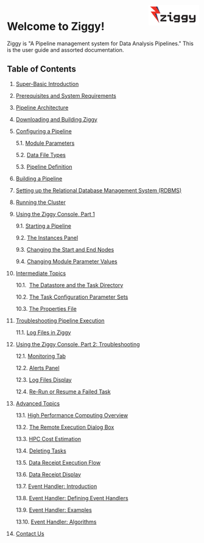 <!-- -*-visual-line-*- -->

<div style="float:right">
  <a href="https://github.com/nasa/ziggy/">
    <img src="images/ziggy-small-clear.png" width="133"/>
  </a>
</div>

# Welcome to Ziggy!

Ziggy is "A Pipeline management system for Data Analysis Pipelines." This is the user guide and assorted documentation. 

## Table of Contents

1. [Super-Basic Introduction](../../README.md)

2. [Prerequisites and System Requirements](system-requirements.md)

3. [Pipeline Architecture](pipeline-architecture.md)

4. [Downloading and Building Ziggy](downloading-and-building-ziggy.md)

5. [Configuring a Pipeline](configuring-pipeline.md)

    5.1. [Module Parameters](module-parameters.md)

    5.2​. [Data File Types](data-file-types.md)

    5.3​. [Pipeline Definition](pipeline-definition.md)

6. [Building a Pipeline](building-pipeline.md)

7. [Setting up the Relational Database Management System (RDBMS)](rdbms.md)

8. [Running the Cluster](running-pipeline.md)

9. [Using the Ziggy Console, Part 1](ziggy-gui.md)

    9.1​. [Starting a Pipeline](start-pipeline.md)

    9.2​. [The Instances Panel](instances-panel.md)

    9.3.​ [Changing the Start and End Nodes](start-end-nodes.md)

    9.4.​ [Changing Module Parameter Values](change-param-values.md)

10. [Intermediate Topics](intermediate-topics.md)

    10.1. ​ [The Datastore and the Task Directory](datastore-task-dir.md)

    10.2​. [The Task Configuration Parameter Sets](task-configuration.md)

    10.3​. [The Properties File](properties.md)

11. [Troubleshooting Pipeline Execution](troubleshooting.md)

    11.1​. [Log Files in Ziggy](log-files.md)

12. [Using the Ziggy Console, Part 2: Troubleshooting](ziggy-gui-troubleshooting.md)

    12.1.​ [Monitoring Tab](monitoring.md)

    12.2.​ [Alerts Panel](alerts.md)

    12.3.​ [Log Files Display](display-logs.md)

    12.4.​ [Re-Run or Resume a Failed Task](rerun-task.md)

13. [Advanced Topics](advanced-topics.md)

    13.1​. [High Performance Computing Overview](select-hpc.md)

    13.2​. [The Remote Execution Dialog Box](remote-dialog.md)

    13.3​. [HPC Cost Estimation](hpc-cost.md)

    13.4​. [Deleting Tasks](delete-tasks.md)

    13.5​. [Data Receipt Execution Flow](data-receipt.md)

    13.6.​ [Data Receipt Display](data-receipt-display.md)

    13.7.​ [Event Handler: Introduction](event-handler-intro.md)

    13.8.​ [Event Handler: Defining Event Handlers](event-handler-definition.md)

    13.9.​ [Event Handler: Examples](event-handler-examples.md)

    13.10.​ [Event Handler: Algorithms](event-handler-labels.md)


14. [Contact Us](contact-us.md)
